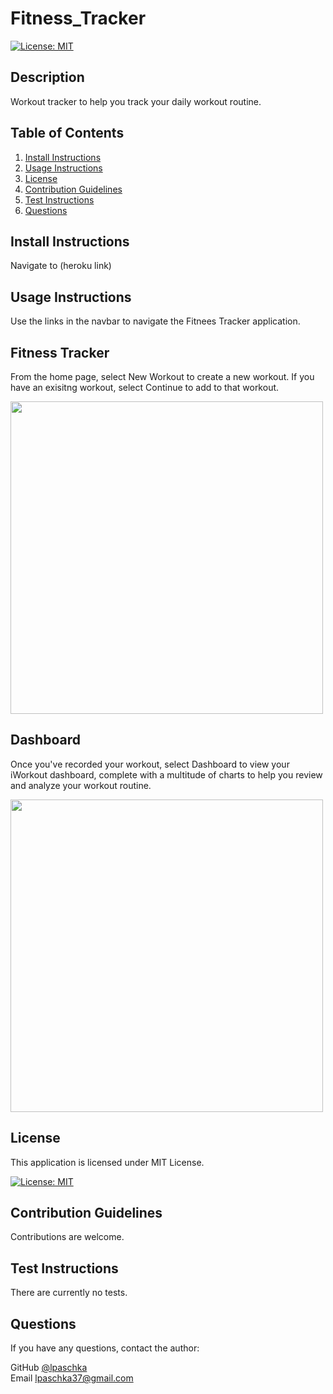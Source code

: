 # Fitness_Tracker

[![License: MIT](https://img.shields.io/badge/License-MIT-yellow.svg)](https://opensource.org/licenses/MIT)
    
## Description

Workout tracker to help you track your daily workout routine.
      
## Table of Contents
1. [Install Instructions](#install-instructions)
2. [Usage Instructions](#usage-instructions)
3. [License](#license)
4. [Contribution Guidelines](#contribution-guidelines)
5. [Test Instructions](#test-instructions)
6. [Questions](#questions)

## Install Instructions

Navigate to (heroku link)
  
## Usage Instructions
Use the links in the navbar to navigate the Fitnees Tracker application.

## Fitness Tracker

From the home page, select New Workout to create a new workout. If you have an exisitng workout, select Continue to add to that workout.

<img src="./17-NoSQL/04-Important/assets/images-readme/iworkout.PNG" width=500>

## Dashboard

Once you've recorded your workout, select Dashboard to view your iWorkout dashboard, complete with a multitude of charts to help you review and analyze your workout routine.

<img src="./17-NoSQL/04-Important/assets/images-readme/dashboard.PNG" width=500/>

## License
  
This application is licensed under MIT License.
     
[![License: MIT](https://img.shields.io/badge/License-MIT-yellow.svg)](https://opensource.org/licenses/MIT)
    
## Contribution Guidelines

Contributions are welcome.

## Test Instructions

There are currently no tests.

## Questions

If you have any questions, contact the author:  

GitHub [@lpaschka](https://github.com/lpaschka37)  
Email [lpaschka37@gmail.com](mailto:lpaschka37@gmail.com)
